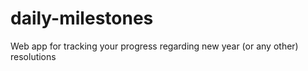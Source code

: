 # daily-milestones
Web app for tracking your progress regarding new year (or any other) resolutions
